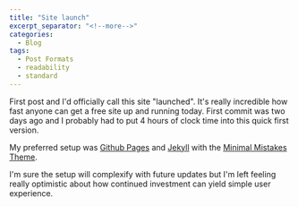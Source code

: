 ```yaml
---
title: "Site launch"
excerpt_separator: "<!--more-->"
categories:
  - Blog
tags:
  - Post Formats
  - readability
  - standard
---
```


First post and I'd officially call this site "launched". It's really incredible how fast anyone can get a free site up and running today. First commit was two days ago and I probably had to put 4 hours of clock time into this quick first version. 

My preferred setup was [Github Pages](https://docs.github.com/en/pages/setting-up-a-github-pages-site-with-jekyll/about-github-pages-and-jekyll) and [Jekyll](https://jekyllrb.com/) with the [Minimal Mistakes Theme](https://mmistakes.github.io/minimal-mistakes/docs/quick-start-guide/). 

I'm sure the setup will complexify with future updates but I'm left feeling really optimistic about how continued investment can yield simple user experience. 
